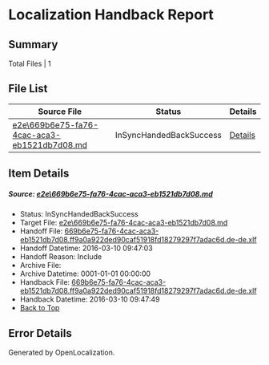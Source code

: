 # <a name='report-top'></a> Localization Handback Report

## Summary
 Total Files | 1

## File List
 Source File | Status | Details 
 ----------- | ------ | ------- 
 [e2e\669b6e75-fa76-4cac-aca3-eb1521db7d08.md](https://github.com/OpenLocalizationTest/oltest/blob/73c5e1106fd500c95235262c7cdc98bef83568b0/e2e/669b6e75-fa76-4cac-aca3-eb1521db7d08.md) | InSyncHandedBackSuccess | [Details](#7ff130b39d676629167a430ba3417415424607001)

## Item Details
##### <a name='7ff130b39d676629167a430ba3417415424607001'></a> Source: [e2e\669b6e75-fa76-4cac-aca3-eb1521db7d08.md](https://github.com/OpenLocalizationTest/oltest/blob/73c5e1106fd500c95235262c7cdc98bef83568b0/e2e/669b6e75-fa76-4cac-aca3-eb1521db7d08.md)
* Status: InSyncHandedBackSuccess
* Target File: [e2e\669b6e75-fa76-4cac-aca3-eb1521db7d08.md](https://github.com/OpenLocalizationTestOrg/oltest.de-de/blob/ed70ffe847c61dbb23120c90e6e8b03a303e8c5a/e2e/669b6e75-fa76-4cac-aca3-eb1521db7d08.md)
* Handoff File: [669b6e75-fa76-4cac-aca3-eb1521db7d08.ff9a0a922ded90caf51918fd18279297f7adac6d.de-de.xlf](https://github.com/OpenLocalizationTestOrg/olhandoff/blob/53aaa79941712ae0a643ee58cab96db34404c2a6/ol-handoff/OpenLocalizationTestOrg/oltest.de-de/xinjiang/ht/669b6e75-fa76-4cac-aca3-eb1521db7d08.ff9a0a922ded90caf51918fd18279297f7adac6d.de-de.xlf)
* Handoff Datetime: 2016-03-10 09:47:03
* Handoff Reason: Include
* Archive File: 
* Archive Datetime: 0001-01-01 00:00:00
* Handback File: [669b6e75-fa76-4cac-aca3-eb1521db7d08.ff9a0a922ded90caf51918fd18279297f7adac6d.de-de.xlf](https://github.com/OpenLocalizationTestOrg/olhandback/blob/2b568375b2e2cf088d0af81fb615f70fcc4e9a28/ol-handback/OpenLocalizationTestOrg/oltest.de-de/xinjiang/ht/669b6e75-fa76-4cac-aca3-eb1521db7d08.ff9a0a922ded90caf51918fd18279297f7adac6d.de-de.xlf)
* Handback Datetime: 2016-03-10 09:47:49
* [Back to Top](#report-top)


## Error Details

Generated by OpenLocalization.
